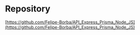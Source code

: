 # Repository

[https://github.com/Felipe-Borba/API_Express_Prisma_Node_JS](https://github.com/Felipe-Borba/API_Express_Prisma_Node_JS)
